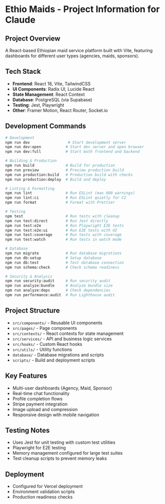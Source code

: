 # Ethio Maids - Project Information for Claude

## Project Overview
A React-based Ethiopian maid service platform built with Vite, featuring dashboards for different user types (agencies, maids, sponsors).

## Tech Stack
- **Frontend**: React 18, Vite, TailwindCSS
- **UI Components**: Radix UI, Lucide React
- **State Management**: React Context
- **Database**: PostgreSQL (via Supabase)
- **Testing**: Jest, Playwright
- **Other**: Framer Motion, React Router, Socket.io

## Development Commands
```bash
# Development
npm run dev                 # Start development server
npm run dev:open           # Start dev server and open browser
npm run dev:full           # Start both frontend and backend

# Building & Production
npm run build              # Build for production
npm run preview            # Preview production build
npm run production:build   # Production build with checks
npm run production:deploy  # Build and deploy

# Linting & Formatting
npm run lint               # Run ESLint (max 600 warnings)
npm run lint:ci            # Run ESLint quietly for CI
npm run format             # Format with Prettier

# Testing
npm test                   # Run tests with cleanup
npm run test:direct        # Run Jest directly
npm run test:e2e           # Run Playwright E2E tests
npm run test:e2e:ui        # Run E2E tests with UI
npm run test:coverage      # Run tests with coverage
npm run test:watch         # Run tests in watch mode

# Database
npm run migrate            # Run database migrations
npm run db:setup           # Setup database
npm run db:test            # Test database connection
npm run schema:check       # Check schema readiness

# Security & Analysis
npm run security:audit     # Run security audit
npm run analyze:bundle     # Analyze bundle size
npm run analyze:deps       # Check dependencies
npm run performance:audit  # Run Lighthouse audit
```

## Project Structure
- `src/components/` - Reusable UI components
- `src/pages/` - Page components
- `src/contexts/` - React contexts for state management
- `src/services/` - API and business logic services
- `src/hooks/` - Custom React hooks
- `src/utils/` - Utility functions
- `database/` - Database migrations and scripts
- `scripts/` - Build and deployment scripts

## Key Features
- Multi-user dashboards (Agency, Maid, Sponsor)
- Real-time chat functionality
- Profile completion flows
- Stripe payment integration
- Image upload and compression
- Responsive design with mobile navigation

## Testing Notes
- Uses Jest for unit testing with custom test utilities
- Playwright for E2E testing
- Memory management configured for large test suites
- Test cleanup scripts to prevent memory leaks

## Deployment
- Configured for Vercel deployment
- Environment validation scripts
- Production readiness checks